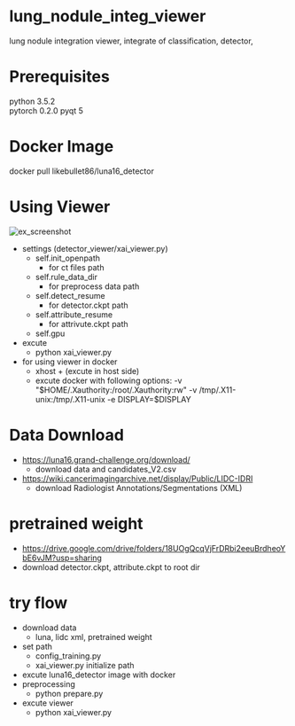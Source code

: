 # lung_nodule_integ_viewer
lung nodule integration viewer, integrate of classification, detector, 

# Prerequisites
python 3.5.2      
pytorch 0.2.0
pyqt 5

# Docker Image
docker pull likebullet86/luna16_detector

# Using Viewer
![ex_screenshot](./demo_iomg/lung_integ.png) 
- settings (detector_viewer/xai_viewer.py)
  - self.init_openpath
    - for ct files path 
  - self.rule_data_dir
    - for preprocess data path
  - self.detect_resume
    - for detector.ckpt path
  - self.attribute_resume
    - for attrivute.ckpt path
  - self.gpu
- excute
  - python xai_viewer.py
- for using viewer in docker
  - xhost + (excute in host side)
  - excute docker with following options:
    -v "$HOME/.Xauthority:/root/.Xauthority:rw"
    -v /tmp/.X11-unix:/tmp/.X11-unix
    -e DISPLAY=$DISPLAY 

# Data Download
 - https://luna16.grand-challenge.org/download/
   - download data and candidates_V2.csv
 - https://wiki.cancerimagingarchive.net/display/Public/LIDC-IDRI
   - download Radiologist Annotations/Segmentations (XML)
   
# pretrained weight
 - https://drive.google.com/drive/folders/18UOgQcqVjFrDRbi2eeuBrdheoYbE6vJM?usp=sharing
 - download detector.ckpt, attribute.ckpt to root dir
 
# try flow
 - download data
   - luna, lidc xml, pretrained weight
 - set path
   - config_training.py
   - xai_viewer.py initialize path
 - excute luna16_detector image with docker
 - preprocessing
   - python prepare.py
 - excute viewer
   - python xai_viewer.py
   


